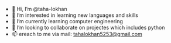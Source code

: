 - 👋 Hi, I’m @taha-lokhan
- 👀 I’m interested in learning new languages and skills
- 🌱 I’m currently learning computer engineering
- 💞️ I’m looking to collaborate on projectes which includes python
- 📫 ereach to me via mail: tahalokhan5253@gmail.com

<!---
taha-lokhan/taha-lokhan is a ✨ special ✨ repository because its `README.md` (this file) appears on your GitHub profile.
You can click the Preview link to take a look at your changes.
--->
